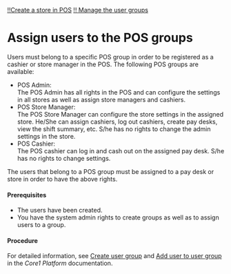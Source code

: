 [!!Create a store in POS](./06_CreateStore.md)
[!! Manage the user groups](../../Core1/AdministratingCore1/03_ManageGroups.md)


# Assign users to the POS groups

Users must belong to a specific POS group in order to be registered as a cashier or store manager in the POS.
The following POS groups are available:
- POS Admin:  
    The POS Admin has all rights in the POS and can configure the settings in all stores as well as assign store managers and cashiers.
- POS Store Manager:   
    The POS Store Manager can configure the store settings in the assigned store. He/She can assign cashiers, log out cashiers, create pay desks, view the shift summary, etc. S/he has no rights to change the admin settings in the store.
- POS Cashier:   
    The POS cashier can log in and cash out on the assigned pay desk. S/he has no rights to change settings.

The users that belong to a POS group must be assigned to a pay desk or store in order to have the above rights.


#### Prerequisites

- The users have been created.
- You have the system admin rights to create groups as well as to assign users to a group.


#### Procedure

For detailed information, see [Create user group](../../Core1/AdministratingCore1/03_ManageGroups.md#create-user-group) and [Add user to user group](../../Core1/AdministratingCore1/03_ManageGroups.md#add-user-to-user-group) in the *Core1 Platform* documentation.

